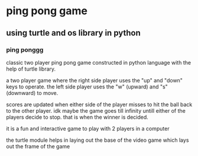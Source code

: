 # ping pong game
## using turtle and os library in python
### ping ponggg
classic two player ping pong game constructed in python language with the help of turtle library.

a two player game where the right side player uses the "up" and "down" keys to operate.
the left side player uses the "w" (upward) and "s" (downward) to move.

scores are updated when either side of the player misses to hit the ball back to the other player. 
idk maybe the game goes till infinity untill either of the players decide to stop. 
that is when the winner is decided.

it is a fun and interactive game to play with 2 players in a computer

the turtle module helps in laying out the base of the video game which lays out the frame of the game